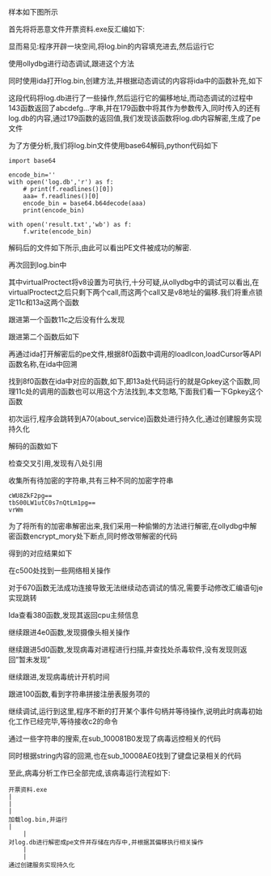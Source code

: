样本如下图所示
 
首先将将恶意文件开票资料.exe反汇编如下:
 
显而易见:程序开辟一块空间,将log.bin的内容填充进去,然后运行它

使用ollydbg进行动态调试,跟进这个方法
 
同时使用ida打开log.bin,创建方法,并根据动态调试的内容将ida中的函数补充,如下
 
这段代码将log.db进行了一些操作,然后运行它的偏移地址,而动态调试的过程中143函数返回了abcdefg…字串,并在179函数中将其作为参数传入,同时传入的还有log.db的内容,通过179函数的返回值,我们发现该函数将log.db内容解密,生成了pe文件

为了方便分析,我们将log.bin文件使用base64解码,python代码如下
```
import base64

encode_bin=''
with open('log.db','r') as f:
    # print(f.readlines()[0])
    aaa= f.readlines()[0]
    encode_bin = base64.b64decode(aaa)
    print(encode_bin)

with open('result.txt','wb') as f:
    f.write(encode_bin)
```
解码后的文件如下所示,由此可以看出PE文件被成功的解密.
 
再次回到log.bin中
 
其中virtualProctect将v8设置为可执行,十分可疑,从ollydbg中的调试可以看出,在virtualProctect之后只剩下两个call,而这两个call又是v8地址的偏移.我们将重点锁定11c和13a这两个函数
 
跟进第一个函数11c之后没有什么发现

跟进第二个函数后如下
 
再通过ida打开解密后的pe文件,根据8f0函数中调用的loadIcon,loadCursor等API函数名称,在ida中回溯
 
找到8f0函数在ida中对应的函数,如下,即13a处代码运行的就是Gpkey这个函数,同理11c处的调用的函数也可以用这个方法找到,本文忽略,下面我们看一下Gpkey这个函数
 
初次运行,程序会跳转到A70(about_service)函数处进行持久化,通过创建服务实现持久化
 
解码的函数如下
 
检查交叉引用,发现有八处引用
 
收集所有待加密的字符串,共有三种不同的加密字符串
```
cWU8ZkF2pg==
tbS00LW1utC0s7nQtLm1pg==
vrWm
```
为了将所有的加密串解密出来,我们采用一种偷懒的方法进行解密,在ollydbg中解密函数encrypt_mory处下断点,同时修改带解密的代码
 
得到的对应结果如下
 
在c500处找到一些网络相关操作
 
对于670函数无法成功连接导致无法继续动态调试的情况,需要手动修改汇编语句je实现跳转 
 
Ida查看380函数,发现其返回cpu主频信息
 
继续跟进4e0函数,发现摄像头相关操作
 
继续跟进5d0函数,发现病毒对进程进行扫描,并查找处杀毒软件,没有发现则返回”暂未发现”
 
 
继续跟进,发现病毒统计开机时间
 
跟进100函数,看到字符串拼接注册表服务项的
 
 



继续调试,运行到这里,程序不断的打开某个事件句柄并等待操作,说明此时病毒初始化工作已经完毕,等待接收c2的命令
 
 
通过一些字符串的搜索,在sub_100081B0发现了病毒远控相关的代码
 
同时根据string内容的回溯,也在sub_10008AE0找到了键盘记录相关的代码
 
 
至此,病毒分析工作已全部完成,该病毒运行流程如下:
```
开票资料.exe
|
|
|
加载log.bin,并运行
|
	|
对log.db进行解密成pe文件并存储在内存中,并根据其偏移执行相关操作
	|
	|
通过创建服务实现持久化
```
